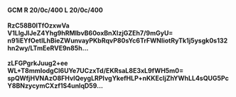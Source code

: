 #### GCM R 20/0c/400 L 20/0c/400
**RzC58B0lTfOzxwVa**<br/>**V1LIgJlJeZ4Yhg9hRMlbvB60oxBnXlzjGZEh7/9mGyU=**<br/>**n91iEYfOetlLhBieZWunvayPKbRqvP80sYc6TrFWNIiotRyTk1j5ysgk0s132hn2wy/LTmEeRVE9n85h...**<br/><br/>
**zLFGPgrkJuug2+ee**<br/>**WL+T8mmIodgCl6UYe7UCzxTd/EKRsaL8E3xL9fWH5m0=**<br/>**spQWfjHVNAzO8FHvlQeygLRPIvgYkefHLP+nKKEcljZhYWhLL4sQUG5PcY8BNzycymCXzf1S4unlqD59...**